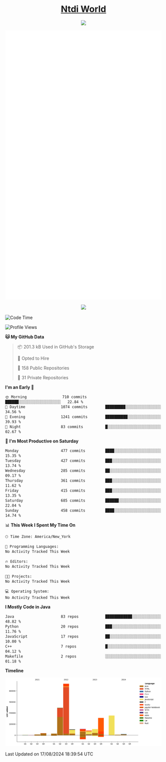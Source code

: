 <h1 align="center"><a href="https://www.ntdi.world">Ntdi World</a></h1>
<p align="center">
  <a href="https://github.com/n-tdi"><img src="https://readme-typing-svg.herokuapp.com?lines=FullStack+Developer;Web+Developer;Open-Source+Enthusiast;Java+Developer;Spigot-API%20Developer;&center=true&width=500&height=50"></a>
</p>

<div align="center">
  <img src="/github-metrics.svg"></img>
  
  <img src="https://komarev.com/ghpvc/?username=n-tdi&color=green"></img>
</div>

<!-- May use later.. idk -->
<!-- <a href="http://www.github.com/n-tdi"><img src="https://github-readme-stats.vercel.app/api?username=n-tdi&show_icons=true&hide=&count_private=true&title_color=0891b2&text_color=ffffff&icon_color=0891b2&bg_color=1c1917&hide_border=true&show_icons=true" alt="n-tdi's GitHub stats" /></a> -->

<!--START_SECTION:waka-->
![Code Time](http://img.shields.io/badge/Code%20Time-324%20hrs%2046%20mins-blue)

![Profile Views](http://img.shields.io/badge/Profile%20Views-10-blue)

**🐱 My GitHub Data** 

> 📦 201.3 kB Used in GitHub's Storage 
 > 
> 💼 Opted to Hire
 > 
> 📜 158 Public Repositories 
 > 
> 🔑 31 Private Repositories 
 > 
**I'm an Early 🐤** 

```text
🌞 Morning                710 commits         ██████░░░░░░░░░░░░░░░░░░░   22.84 % 
🌆 Daytime                1074 commits        █████████░░░░░░░░░░░░░░░░   34.56 % 
🌃 Evening                1241 commits        ██████████░░░░░░░░░░░░░░░   39.93 % 
🌙 Night                  83 commits          █░░░░░░░░░░░░░░░░░░░░░░░░   02.67 % 
```
📅 **I'm Most Productive on Saturday** 

```text
Monday                   477 commits         ████░░░░░░░░░░░░░░░░░░░░░   15.35 % 
Tuesday                  427 commits         ███░░░░░░░░░░░░░░░░░░░░░░   13.74 % 
Wednesday                285 commits         ██░░░░░░░░░░░░░░░░░░░░░░░   09.17 % 
Thursday                 361 commits         ███░░░░░░░░░░░░░░░░░░░░░░   11.62 % 
Friday                   415 commits         ███░░░░░░░░░░░░░░░░░░░░░░   13.35 % 
Saturday                 685 commits         ██████░░░░░░░░░░░░░░░░░░░   22.04 % 
Sunday                   458 commits         ████░░░░░░░░░░░░░░░░░░░░░   14.74 % 
```


📊 **This Week I Spent My Time On** 

```text
🕑︎ Time Zone: America/New_York

💬 Programming Languages: 
No Activity Tracked This Week

🔥 Editors: 
No Activity Tracked This Week

🐱‍💻 Projects: 
No Activity Tracked This Week

💻 Operating System: 
No Activity Tracked This Week
```

**I Mostly Code in Java** 

```text
Java                     83 repos            ████████████░░░░░░░░░░░░░   48.82 % 
Python                   20 repos            ███░░░░░░░░░░░░░░░░░░░░░░   11.76 % 
JavaScript               17 repos            ██░░░░░░░░░░░░░░░░░░░░░░░   10.00 % 
C++                      7 repos             █░░░░░░░░░░░░░░░░░░░░░░░░   04.12 % 
Makefile                 2 repos             ░░░░░░░░░░░░░░░░░░░░░░░░░   01.18 % 
```



**Timeline**

![Lines of Code chart](https://raw.githubusercontent.com/n-tdi/n-tdi/main/assets/bar_graph.png)


 Last Updated on 17/08/2024 18:39:54 UTC
<!--END_SECTION:waka-->
